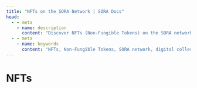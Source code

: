 ```yaml
---
title: "NFTs on the SORA Network | SORA Docs"
head:
  - - meta
    - name: description
      content: "Discover NFTs (Non-Fungible Tokens) on the SORA network and explore the exciting world of digital collectibles, art, and unique assets. Learn about the features and functionalities of SORA's NFT ecosystem, including minting, trading, and showcasing NFTs, and participate in the growing NFT community within the SORA network."
  - - meta
    - name: keywords
      content: "NFTs, Non-Fungible Tokens, SORA network, digital collectibles, art, unique assets, minting, trading, showcasing, NFT ecosystem, NFT community"
---
```


# NFTs

<!-- @include: /snippets/nft-theory.md -->

<!-- @include: /snippets/nft-polkaswap.md -->
